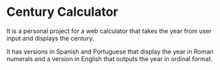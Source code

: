 # Century Calculator

It is a personal project for a web calculator that takes the year from user input and displays the century.

It has versions in Spanish and Portuguese that display the year in Roman numerals and a version in English that outputs the year in ordinal format.
